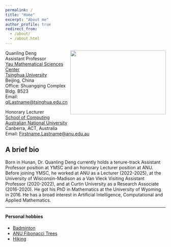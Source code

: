 ```yaml
---
permalink: /
title: "Home"
excerpt: "About me"
author_profile: true
redirect_from: 
  - /about/
  - /about.html
---
```


<!-- Machine artificial intelligence -> Human intelligence as time -> infinity, but the space of AI is not [Cauchy complete](https://en.wikipedia.org/wiki/Complete_metric_space). Welcome to my webpage! -->

<img align="right" width="300" height="200" src="images/deng.jpg">

Quanling Deng  
Assistant Professor    
[Yau Mathematical Sciences Center](https://ymsc.tsinghua.edu.cn/)     
[Tsinghua University](https://www.tsinghua.edu.cn/)        
Beijing, China      
Office: Shuangqing Complex Bldg. B523           
Email:  qlLastname@tsinghua.edu.cn  

Honorary Lecturer   
[School of Computing](https://comp.anu.edu.au/people/quanling-deng/)       
[Australian National University](https://www.anu.edu.au/)     
Canberra, ACT, Australia     
Email: Firstname.Lastname@anu.edu.au   



## A brief bio
Born in Hunan, Dr. Quanling Deng currently holds a tenure-track Assistant Professor position at YMSC and an honorary Lecturer position at ANU. Before joining YMSC, he worked at ANU as a Lecturer (2022-2025), at the University of Wisconsin-Madison as a Van Vleck Visiting Assistant Professor (2020-2022), and at Curtin University as a Research Associate (2016-2020). He got his PhD in Mathematics at the University of Wyoming in 2016. He has a broad interest in Artificial Intelligence, Computational and Applied Mathematics.

<!-- Dr. Quanling Deng is a Lecturer at the ANU School of Computing. He was born in Hunan, China and moved to the USA to study mathematics in August 2011. He graduated with a Ph.D. in computational mathematics with a topic on finite element analysis at the University of Wyoming in May 2016. He then joined Curtin University in Australia as a research associate and mainly contributed to the development of isogeometric analysis. He was a short-term visiting scholar at INRIA Paris, AGH University of Science and Technology in Poland, École des Ponts ParisTech (ENPC), USTC, and others. In March 2020, he joined the Department of Mathematics at the University of Wisconsin-Madison as a Van Vleck visiting assistant professor and worked on modelling and prediction of Arctic sea-ice dynamics. Dr. Deng has authored 35+ peer-reviewed publications. Also, he has given 15+ invited presentations and 20+ contributed talks at conferences and seminars and organised five mini-symposia at international conferences. -->


* * *
#### Personal hobbies
- [Badminton](https://quanlingdeng.github.io/bady.html)
- [ANU Fibonacci Trees](https://quanlingdeng.github.io/fibo.html)
- [Hiking](https://quanlingdeng.github.io/hiking.html)

